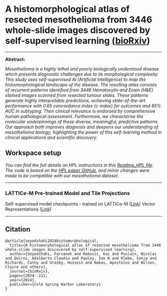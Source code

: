 # A histomorphological atlas of resected mesothelioma from 3446 whole-slide images discovered by self-supervised learning ([bioRxiv](https://www.biorxiv.org/content/10.1101/2024.11.18.624103v2))
---
**Abstract:**

*Mesothelioma is a highly lethal and poorly biologically understood disease which presents diagnostic challenges due to its morphological complexity. This study uses self-supervised AI (Artificial Intelligence) to map the histomorphological landscape of the disease. The resulting atlas consists of recurrent patterns identified from 3446 Hematoxylin and Eosin (H\&E) stained images scanned from resected tumour slides. These patterns generate highly interpretable predictions, achieving state-of-the-art performance with 0.65 concordance index (c-index) for outcomes and 85% AUC in subtyping. Their clinical relevance is endorsed by comprehensive human pathological assessment. Furthermore, we characterise the molecular underpinnings of these diverse, meaningful, predictive patterns. Our approach both improves diagnosis and deepens our understanding of mesothelioma biology, highlighting the power of this self-learning method in clinical applications and scientific discovery.*
## Workspace setup 
*You can find the full details on HPL instructions in this [Readme_HPL file](README_HPL.md). The code is based on the [HPL paper GitHub](https://github.com/AdalbertoCq/Histomorphological-Phenotype-Learning.git), and minor changes were made to be compatible with our mesothelioma dataset.*

---

### LATTICe-M Pre-trained Model and Tile Projections
Self-supervised model checkpoints - trained on LATTICe-M ([Link](https://drive.google.com/drive/folders/1FSX9mrPQIw0LzEoh1saYzd9okn7spDJS?usp=drive_link))
Vector Representations ([Link](https://drive.google.com/file/d/1LFIaCGYslJjfgeN160x7HBhnI-4iLBft/view?usp=drive_link))

---
## Citation
```
@article{seyedshahi2024histomorphological,
  title={A histomorphological atlas of resected mesothelioma from 3446 whole-slide images discovered by self-supervised learning},
  author={Seyedshahi, Farzaneh and Rakovic, Kai and Poulain, Nicolas and Quiros, Adalberto Claudio and Powley, Ian R and Klebe, Sonja and Richards, Cathy and Uraiby, Hussein and Nakas, Apostolos and Wilson, Claire and others},
  journal={bioRxiv},
  pages={2024--11},
  year={2024},
  publisher={Cold Spring Harbor Laboratory}
}
```





